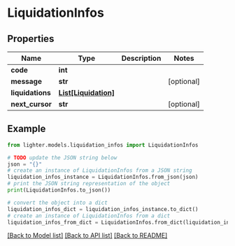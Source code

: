 # LiquidationInfos


## Properties

Name | Type | Description | Notes
------------ | ------------- | ------------- | -------------
**code** | **int** |  | 
**message** | **str** |  | [optional] 
**liquidations** | [**List[Liquidation]**](Liquidation.md) |  | 
**next_cursor** | **str** |  | [optional] 

## Example

```python
from lighter.models.liquidation_infos import LiquidationInfos

# TODO update the JSON string below
json = "{}"
# create an instance of LiquidationInfos from a JSON string
liquidation_infos_instance = LiquidationInfos.from_json(json)
# print the JSON string representation of the object
print(LiquidationInfos.to_json())

# convert the object into a dict
liquidation_infos_dict = liquidation_infos_instance.to_dict()
# create an instance of LiquidationInfos from a dict
liquidation_infos_from_dict = LiquidationInfos.from_dict(liquidation_infos_dict)
```
[[Back to Model list]](../README.md#documentation-for-models) [[Back to API list]](../README.md#documentation-for-api-endpoints) [[Back to README]](../README.md)


